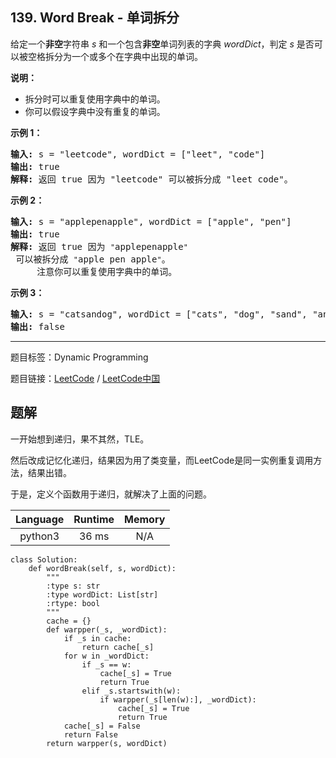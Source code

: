 ## 139. Word Break - 单词拆分

<!--If you want to use the English description, use `question.content` instead-->

<p>给定一个<strong>非空</strong>字符串 <em>s</em> 和一个包含<strong>非空</strong>单词列表的字典 <em>wordDict</em>，判定&nbsp;<em>s</em> 是否可以被空格拆分为一个或多个在字典中出现的单词。</p>

<p><strong>说明：</strong></p>

<ul>
	<li>拆分时可以重复使用字典中的单词。</li>
	<li>你可以假设字典中没有重复的单词。</li>
</ul>

<p><strong>示例 1：</strong></p>

<pre><strong>输入:</strong> s = &quot;leetcode&quot;, wordDict = [&quot;leet&quot;, &quot;code&quot;]
<strong>输出:</strong> true
<strong>解释:</strong> 返回 true 因为 &quot;leetcode&quot; 可以被拆分成 &quot;leet code&quot;。
</pre>

<p><strong>示例 2：</strong></p>

<pre><strong>输入:</strong> s = &quot;applepenapple&quot;, wordDict = [&quot;apple&quot;, &quot;pen&quot;]
<strong>输出:</strong> true
<strong>解释:</strong> 返回 true 因为 <code>&quot;</code>applepenapple<code>&quot;</code> 可以被拆分成 <code>&quot;</code>apple pen apple<code>&quot;</code>。
&nbsp;    注意你可以重复使用字典中的单词。
</pre>

<p><strong>示例 3：</strong></p>

<pre><strong>输入:</strong> s = &quot;catsandog&quot;, wordDict = [&quot;cats&quot;, &quot;dog&quot;, &quot;sand&quot;, &quot;and&quot;, &quot;cat&quot;]
<strong>输出:</strong> false
</pre>



-----

题目标签：Dynamic Programming

题目链接：[LeetCode](https://leetcode.com/problems/word-break/description/)  /  [LeetCode中国](https://leetcode-cn.com/problems/word-break/description/)

## 题解

一开始想到递归，果不其然，TLE。

然后改成记忆化递归，结果因为用了类变量，而LeetCode是同一实例重复调用方法，结果出错。

于是，定义个函数用于递归，就解决了上面的问题。

| Language | Runtime | Memory |
|:---:|:---:|:---:|
| python3  | 36  ms | N/A |

```python3
class Solution:
    def wordBreak(self, s, wordDict):
        """
        :type s: str
        :type wordDict: List[str]
        :rtype: bool
        """
        cache = {}
        def warpper(_s, _wordDict):
            if _s in cache:
                return cache[_s]
            for w in _wordDict:
                if _s == w:
                    cache[_s] = True
                    return True
                elif _s.startswith(w):
                    if warpper(_s[len(w):], _wordDict):
                        cache[_s] = True
                        return True
            cache[_s] = False
            return False
        return warpper(s, wordDict)
```
